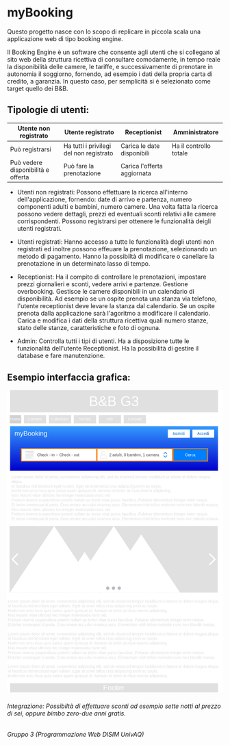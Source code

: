 # myBooking

Questo progetto nasce con lo scopo di replicare in piccola scala una applicazione web di tipo booking engine.

Il Booking Engine è un software che consente agli utenti che si collegano al sito web della struttura ricettiva di consultare comodamente, in tempo reale la disponibilità delle camere, le tariffe, e successivamente di prenotare in autonomia il soggiorno, fornendo, ad esempio i dati della propria carta di credito, a garanzia. In questo caso, per semplicità si è selezionato come target quello dei B&B.

## Tipologie di utenti:

|Utente non registrato|Utente registrato|Receptionist|Amministratore|
|---|---|---|---|
|Può registrarsi|Ha tutti i privilegi del non registrato|Carica le date disponibili|Ha il controllo totale|
|Può vedere disponibilità e offerta|Può fare la prenotazione|Carica l'offerta aggiornata||

- Utenti non registrati:
Possono effettuare la ricerca all'interno dell'applicazione, fornendo: date di arrivo e partenza, numero componenti adulti e bambini, numero camere.
Una volta fatta la ricerca possono vedere dettagli, prezzi ed eventuali sconti relativi alle camere corrispondenti. Possono registrarsi per ottenere le funzionalità deigli utenti registrati.

- Utenti registrati:
Hanno accesso a tutte le funzionalità degli utenti non registrati ed inoltre possono effeuare la prenotazione, selezionando un metodo di pagamento. Hanno la possibiltà di modificare o canellare la prenotazione in un determinato lasso di tempo.

- Receptionist:
Ha il compito di controllare le prenotazioni, impostare prezzi giornalieri e sconti, vedere arrivi e partenze. Gestione overbooking. Gestisce le camere disponibili in un calendario di disponibilità. Ad esempio se un ospite prenota una stanza via telefono, l'utente receptionist deve levare la stanza dal calendario. Se un ospite prenota dalla applicazione sarà l'agoritmo a modificare il calendario. Carica e modifica i dati della struttura ricettiva quali numero stanze, stato delle stanze, caratteristiche e foto di ognuna.

- Admin:
Controlla tutti i tipi di utenti. Ha a disposizione tutte le funzionalità dell'utente Receptionist. Ha la possibilità di gestire il database e fare manutenzione.

## Esempio interfaccia grafica:
![GUI](https://github.com/riccardobeniamino/ProgWebGruppo3/blob/main/Documentazione/UtenteNonRegistratoGUI.drawio.png)

###### Integrazione: Possibiltà di effettuare sconti ad esempio sette notti al prezzo di sei, oppure bimbo zero-due anni gratis.
###### Gruppo 3 (Programmazione Web DISIM UnivAQ)
